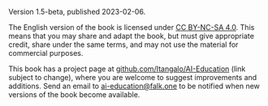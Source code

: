 Version 1.5-beta, published 2023-02-06.

The English version of the book is licensed under [CC BY-NC-SA 4.0][1]. This means that you may share and adapt the book, but must give appropriate credit, share under the same terms, and may not use the material for commercial purposes.

This book has a project page at [github.com/Itangalo/AI-Education][2] (link subject to change), where you are welcome to suggest improvements and additions. Send an email to [ai-education@falk.one][3] to be notified when new versions of the book become available.

[1]:	https://creativecommons.org/licenses/by-nc-sa/4.0/
[2]:	https://github.com/Itangalo/AI-Education/
[3]:	mailto:ai-education@falk.one